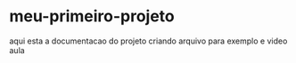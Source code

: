 # meu-primeiro-projeto
aqui esta a documentacao do projeto
criando arquivo para exemplo e video aula

